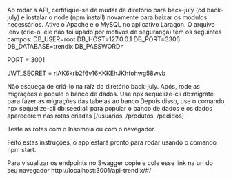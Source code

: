 Ao rodar a API, certifique-se de mudar de diretório para back-july (cd back-july) e instalar o node (npm install) novamente
para baixar os módulos necessários.
Ative o Apache e o MySQL no aplicativo Laragon.
O arquivo .env (crie-o, ele não foi upado por motivos de segurança) tem os seguintes campos:
DB_USER=root
DB_HOST=127.0.0.1
DB_PORT=3306
DB_DATABASE=trendix
DB_PASSWORD=

PORT = 3001

JWT_SECRET = rlAK6krb2f6v16KKKEhJKhfohwg58wvb

Não esqueça de criá-lo na raíz do diretório back-july.
Após, rode as migrações e popule o banco de dados. Use npx sequelize-cli db:migrate para fazer as migrações das tabelas ao banco
Depois disso, use o comando npx sequelize-cli db:seed:all para popular o banco de dados e os dados aparecerem nas rotas criadas
[/usuarios, /produtos, /pedidos]

Teste as rotas com o Insomnia ou com o navegador.

Feito estas instruções, o app estará pronto para rodar usando o comando npm start.


Para visualizar os endpoints no Swagger copie e cole esse link na url do seu navegador
http://localhost:3001/api-trendix/#/

